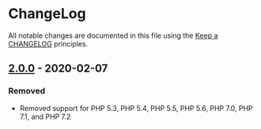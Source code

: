 # ChangeLog

All notable changes are documented in this file using the [Keep a CHANGELOG](http://keepachangelog.com/) principles.

## [2.0.0] - 2020-02-07

### Removed

* Removed support for PHP 5.3, PHP 5.4, PHP 5.5, PHP 5.6, PHP 7.0, PHP 7.1, and PHP 7.2 

[2.0.0]: https://github.com/sebastianbergmann/php-text-template/compare/1.2.1...master
